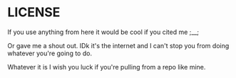 # LICENSE

If you use anything from here it would be cool if you cited me ;__;

Or gave me a shout out. IDk it's the internet and I can't stop you from doing whatever you're going to do.

Whatever it is I wish you luck if you're pulling from a repo like mine.
